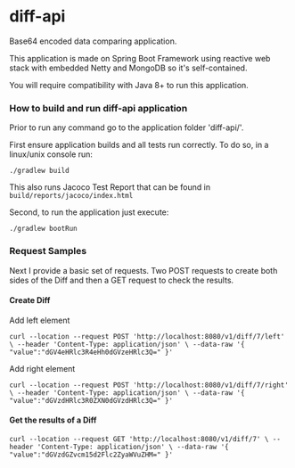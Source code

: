 # diff-api

Base64 encoded data comparing application. 

This application is made on Spring Boot Framework using reactive
web stack with embedded Netty and MongoDB so it's self-contained.  

You will require compatibility with Java 8+ to run this application.

<h3>How to build and run diff-api application</h3>

Prior to run any command go to the application folder 'diff-api/'. <br>

First ensure application builds and  all tests run correctly. To do so, in a linux/unix console run:

`./gradlew build`

This also runs Jacoco Test Report that can be found in `build/reports/jacoco/index.html`

Second, to run the application just execute:

`./gradlew bootRun`

<h3>Request Samples</h3>

Next I provide a basic set of requests. Two POST requests to create both sides of the Diff and then
a GET request to check the results. 

<h4>Create Diff</h4>

Add left element

`curl --location --request POST 'http://localhost:8080/v1/diff/7/left' \
--header 'Content-Type: application/json' \
--data-raw '{
"value":"dGV4eHRlc3R4eHh0dGVzeHRlc3Q="
}'`

Add right element

`curl --location --request POST 'http://localhost:8080/v1/diff/7/right' \
--header 'Content-Type: application/json' \
--data-raw '{
"value":"dGVzdHRlc3R0ZXN0dGVzdHRlc3Q="
}'`

<h4>Get the results of a Diff</h4>

`curl --location --request GET 'http://localhost:8080/v1/diff/7' \
--header 'Content-Type: application/json' \
--data-raw '{
"value":"dGVzdGZvcm15d2Flc2ZyaWVuZHM="
}'`